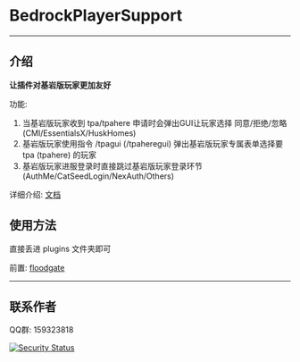 # BedrockPlayerSupport
------
## 介绍

**让插件对基岩版玩家更加友好**
  
功能:  
 1. 当基岩版玩家收到 tpa/tpahere 申请时会弹出GUI让玩家选择 同意/拒绝/忽略 (CMI/EssentialsX/HuskHomes)
 2. 基岩版玩家使用指令 /tpagui (/tpaheregui) 弹出基岩版玩家专属表单选择要 tpa (tpahere) 的玩家 
 3. 基岩版玩家进服登录时直接跳过基岩版玩家登录环节 (AuthMe/CatSeedLogin/NexAuth/Others)

详细介绍: [文档](https://dongshaonb.github.io/BedrockPlayerSupport/#/start/introduce)

## 使用方法

直接丢进 plugins 文件夹即可  

前置: [floodgate][1]

------

## 联系作者
QQ群: 159323818

[![Security Status](https://www.murphysec.com/platform3/v31/badge/1720045751254962176.svg)](https://www.murphysec.com/console/report/1668310671825125376/1720045751254962176)

  [1]: https://github.com/GeyserMC/Floodgate
